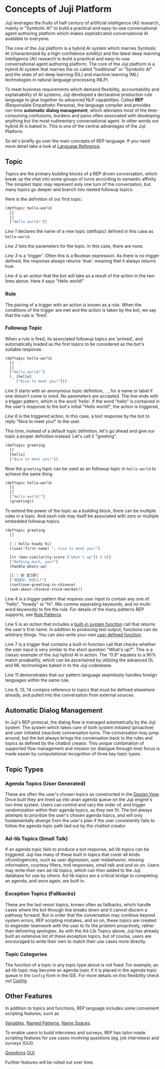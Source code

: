 # Concepts of Juji Platform

Juji leverages the fruits of half century of artificial
intelligence (AI) research, mainly in "Symbolic AI" to build a practical and
easy-to-use conversational agent authoring platform which makes sophisticated conversational
AI available to everyone.

The core of the Juji platform is a hybrid AI system
which marries Symbolic AI (characterized by a high-confidence solidity) and the latest deep learning
intelligence (AI) research to build a practical and easy-to-use conversational
agent authoring platform. The core of the Juji platform is a hybrid AI system
that marries the so called "traditional" or "Symbolic AI" and the state of art deep learning
(DL) and machine learning (ML) technologies in natural language processing (NLP).

To meet business requirements which demand flexibility, accountability and
explainability of AI systems, Juji developed a declarative production rule
language to glue together its advanced NLP
capabilities. Called **REP** (Responsible Empathetic Persona), the language compiler
and provides run-time **automatic dialog management**, which alleviates most of the time-consuming confusions,
burdens and pains often associated with developing anything but the most rudimentary conversational agent.
In other words our hybrid AI is baked in.  This is one of the central advantages of the Juji Platform.

So let's briefly go over the main concepts of REP language. If you need more detail take a look at [Language
Reference](reference.md).

## Topic

Topics are the primary building blocks of a REP driven conversation, which break
up the chat into some groups of turns according to semantic affinity. The
simplest topic may represent only one turn of the conversation, but many topics go
deeper and branch into nested followup topics.

Here is the definition of our first topic:

```clojure
(deftopic hello-world
  []
  []
  ["Hello world!"])
```

_Line 1_ declares the name of a new topic (deftopic) defined in this case as `hello-world`.

*Line 2* lists the parameters for the topic. In this case, there are none.

*Line 3* is a 'trigger'. Often this is a Boolean expression. As there is no trigger defined, the response always returns 'true'.
meaning that it always returns true.

*Line 4* is an action that the bot will take as a result of the action in the two lines above. Here it says "Hello world!"

### Rule

The pairing of a trigger with an action is known as a rule. When the conditions
of the trigger are met and the action is taken by the bot, we say that the rule is 'fired'.

### Followup Topic

When a rule is fired, its associated followup topics are 'primed', and automatically loaded as the first topics to be considered as the bot's suitable response.

```clojure
(deftopic hello-world
  []
  []
  ["Hello world!"]
  (_ [hello]
     ["Nice to meet you!"]))

```
*Line 5* starts with an anonymous topic definition, `_` , for a name or label if one doesn't come to mind. No paremeters are accepted. The line ends with a trigger pattern, which is the word 'hello'. If the word "hello" is contained in the user's response to the bot's initial "Hello world!", the action is triggered,

*Line 6* is the triggered action, In this case, a text response by the bot to reply "Nice to meet you!" to the user.

This time, instead of a default topic definition, let's go ahead and give our topic a proper definition instead. Let's call it "greeting".

```clojure
(deftopic greeting
  []
  [hello]
  ["Nice to meet you!"])

```

Now the `greeting` topic can be used as an followup topic in `hello-world` to
achieve the same thing.

```clojure
(deftopic hello-world
  []
  []
  ["Hello world!"]
  (greeting))

```

To extend the power of the topic as a building block, there can be multiple rules in a topic. And each rule may itself be
associated with zero or multiple embedded followup topics.

```clojure
(deftopic greeting
  []

  [:1 hello howdy hi]
  [(user-first-name) ", nice to meet you!"]

  [(> (max-similarity-score ["what's up"]) 0.9)]
  ["Nothing much, you?"]
  (handle-whats-up)

  [[:1 你 您]好]
  ["我很好，你好么?"]
  (continue-greeting-in-chinese)
  (ask-about-chinese-stock-market))

```
Line 4 is a _trigger_ pattern that requires user input to contain any one of "hello",
"howdy" or "hi". (No comma seperating keywords, and no multi-word keywords) to fire the rule. For details of the many patterns REP supports, see [Rule Patterns](reference.md#rule-pattern)

Line 5 is an _action_ that includes a [built-in system function](function.md) call
that returns the user's first name. In addition to producing text output,
functions can do arbitrary things. You can also write your own [user defined function](udf.md).

Line 7 is a trigger that contains a built-in function call that checks whether
the user input is very similar to the short question  "What's up?". This is a classic example of the Juji hybrid AI in action. The "0.9" equates to a 90% match proabaility, which can be ascertained by utilizing the advanced DL and ML technologies baked in to the Juji codesbase.

Line 11 demonstrates that our pattern language seamlessly handles foreign languages within the same rule.

Line 9, 13, 14 contains reference to topics that must be defined elsewhere
already, and pulled into the conversation from external sources.

## Automatic Dialog Management

In Juji's REP protocal, the dialog flow is managed automatically by the Juji system. The system
which takes care of both system initiated (proactive) and user initiated (reactive)
conversation turns. The conversation may jump around, but the bot always brings
the conversation back to the rules and topics as defined by the chatbot creator.
This unique combination of supported flow management and mission (or dialogue through-line)
focus is made easier by computational recognition of three key topic types.

## Topic Types

### Agenda Topics (User Generated)

These are often the user's chosen topics as constructed in the [Design View](../juji-studio/design). Once built they are lined up into anan agenda queue on the Juji engine's run-time system. Users can control and vary the order of, and trigger randomization within their agenda topics, as they see fit. The bot always attempts to prioritize the user's chosen agenda topics, and will only fundamentally diverge from the user's plan if the user consistently fails to follow the agenda topic path laid out by the chatbot creator.

### Ad-lib Topics (Small Talk)

If an agenda topic fails to produce a bot response, ad-lib topics can be triggered. Juji has many of these built in topics
that cover all kinds ofcontingencies, such as user digression, user misbehavior, missing information, courtesy fillers, troll responses, small talk and and so on. Users may write their own ad-lib topics, which can then added to the Juji database for use by others. Ad-lib topics are a critical bridge to completing an agenda, and once again, are built in.

### Exception Topics  (Fallbacks)

These are the last resort topics, known often as fallbacks, which handle cases where the bot through line breaks down and it cannot discern a pathway forward. But in order that the conversation may continue beyond system errors, REP scripting mistakes, and so on, these topics are created to engender teamwork with the user to fix the problem proactively, rather than delivering apologies. As with the Ad-Lib Topics above, Juji has already built an extensive list of these exception topics, but of course, users are encouraged to write their own to match their use cases more directly.

### Topic Categories

The function of a topic in any topic type above is not fixed. For example, an ad-lib topic may become an agenda topic if it is placed in the agenda topic queue in the `Config` form in the IDE. For more details on this flexibility check out [Config](reference.md#config).

## Other Features

In addition to topics and functions, REP language includes some convenient scripting
features, such as

[Variables](reference.md#variable),
[Named Patterns](reference.md#named-pattern),
[Name Spaces](reference.md#namespace).

To enable users to build interviews and surveys, REP has tailor-made scripting features for use cases involving questions (eg, job interviews) and surveys (GUI).

[Questions](reference.md#question)
[GUI](reference.md#gui).

Further features will be rolled out over time.
